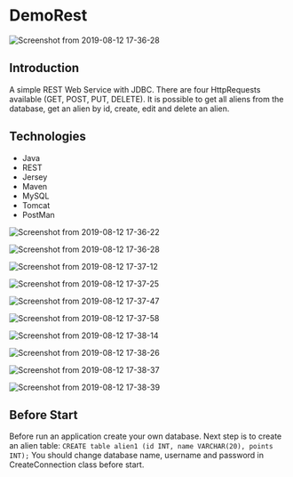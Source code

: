 # DemoRest
![Screenshot from 2019-08-12 17-36-28](https://user-images.githubusercontent.com/47396707/62878528-8b4e8b00-bd29-11e9-8465-c6ae114dcd3d.png)

## Introduction
A simple REST Web Service with JDBC. There are four HttpRequests available (GET, POST, PUT, DELETE). It is possible to get all aliens from the database, get an alien by id, create, edit and delete an alien. 

## Technologies
- Java
- REST
- Jersey
- Maven
- MySQL
- Tomcat
- PostMan

![Screenshot from 2019-08-12 17-36-22](https://user-images.githubusercontent.com/47396707/62878432-57736580-bd29-11e9-90a5-afa9acac0c77.png)

![Screenshot from 2019-08-12 17-36-28](https://user-images.githubusercontent.com/47396707/62878528-8b4e8b00-bd29-11e9-8465-c6ae114dcd3d.png)

![Screenshot from 2019-08-12 17-37-12](https://user-images.githubusercontent.com/47396707/62878554-9acdd400-bd29-11e9-8d73-07b35d31f9bb.png)

![Screenshot from 2019-08-12 17-37-25](https://user-images.githubusercontent.com/47396707/62878573-a15c4b80-bd29-11e9-9a69-93717b3930d6.png)

![Screenshot from 2019-08-12 17-37-47](https://user-images.githubusercontent.com/47396707/62878593-a91bf000-bd29-11e9-8f73-a881a2a64bbf.png)

![Screenshot from 2019-08-12 17-37-58](https://user-images.githubusercontent.com/47396707/62878602-af11d100-bd29-11e9-9d41-c086e6b447c0.png)

![Screenshot from 2019-08-12 17-38-14](https://user-images.githubusercontent.com/47396707/62878613-b46f1b80-bd29-11e9-948b-ad2f911bbf20.png)

![Screenshot from 2019-08-12 17-38-26](https://user-images.githubusercontent.com/47396707/62878630-bcc75680-bd29-11e9-92db-1c92109e9b91.png)

![Screenshot from 2019-08-12 17-38-37](https://user-images.githubusercontent.com/47396707/62878640-c355ce00-bd29-11e9-8e20-02d0eb983dfc.png)


![Screenshot from 2019-08-12 17-38-39](https://user-images.githubusercontent.com/47396707/62878646-c8b31880-bd29-11e9-92bb-6feb05d78e82.png)


## Before Start
Before run an application create your own database. Next step is to create an alien table:
`CREATE table alien1 (id INT, name VARCHAR(20), points INT);`
You should change database name, username and password in CreateConnection class before start.


